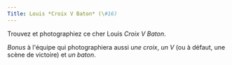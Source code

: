 ```yaml
---
Title: Louis *Croix V Baton* (\#16)
---
```


Trouvez et photographiez ce cher Louis *Croix V Baton*.

*Bonus* à l'équipe qui photographiera aussi *une croix*, *un V* (ou à défaut, une scène de victoire) et *un baton*.
